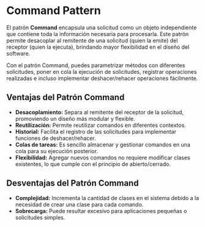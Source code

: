 # Command Pattern

El patrón **Command** encapsula una solicitud como un objeto independiente que contiene toda la información necesaria para procesarla. Este patrón permite desacoplar al remitente de una solicitud (quien la emite) del receptor (quien la ejecuta), brindando mayor flexibilidad en el diseño del software.

Con el patrón Command, puedes parametrizar métodos con diferentes solicitudes, poner en cola la ejecución de solicitudes, registrar operaciones realizadas e incluso implementar deshacer/rehacer operaciones fácilmente.


## **Ventajas del Patrón Command**
- **Desacoplamiento:** Separa al remitente del receptor de la solicitud, promoviendo un diseño más modular y flexible.
- **Reutilización:** Permite reutilizar comandos en diferentes contextos.
- **Historial:** Facilita el registro de las solicitudes para implementar funciones de deshacer/rehacer.
- **Colas de tareas:** Es sencillo almacenar y gestionar comandos en una cola para su ejecución posterior.
- **Flexibilidad:** Agregar nuevos comandos no requiere modificar clases existentes, lo que cumple con el principio de abierto/cerrado.

## **Desventajas del Patrón Command**
- **Complejidad:** Incrementa la cantidad de clases en el sistema debido a la necesidad de crear una clase para cada comando.
- **Sobrecarga:** Puede resultar excesivo para aplicaciones pequeñas o solicitudes simples.
